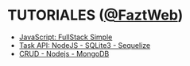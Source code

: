 # TUTORIALES ([@FaztWeb](https://github.com/FaztWeb))

* [JavaScript: FullStack Simple](./js-fullstack/)
* [Task API: NodeJS - SQLite3 - Sequelize](./nodejs-sqlite3/)
* [CRUD - Nodejs - MongoDB](./crud-nodejs-mongodb/)